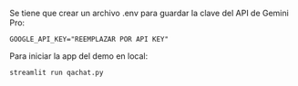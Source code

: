 Se tiene que crear un archivo .env para guardar la clave del API de Gemini Pro:
```
GOOGLE_API_KEY="REEMPLAZAR POR API KEY"
```


Para iniciar la app del demo en local:
```
streamlit run qachat.py
```

